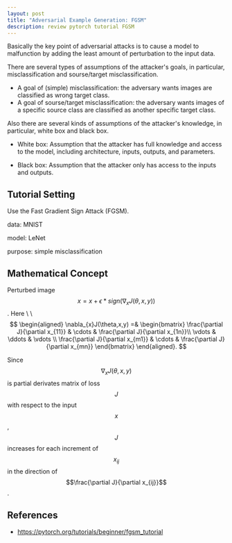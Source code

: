 ```yaml
---
layout: post
title: "Adversarial Example Generation: FGSM"
description: review pytorch tutorial FGSM
---
```


Basically the key point of adversarial attacks is to cause a model to malfunction by adding the least amount of perturbation to the input data.

There are several types of assumptions of the attacker's goals, in particular, misclassification and sourse/target misclassification.

- A goal of (simple) misclassification: the adversary wants images are classified as wrong target class.
- A goal of sourse/target misclassification: the adversary wants images of a specific source class are classified as another specific target class.

Also there are several kinds of assumptions of the attacker's knowledge, in particular, white box and black box.

- White box: Assumption that the attacker has full knowledge and access to the model, including architecture, inputs, outputs, and parameters.

- Black box: Assumption that the attacker only has access to the inputs and outputs.


## Tutorial Setting

Use the Fast Gradient Sign Attack (FGSM).

data: MNIST

model: LeNet

purpose: simple misclassification


## Mathematical Concept

Perturbed image $$ x = x + \epsilon \ast sign\left(\nabla_{x}J(\theta,x,y)\right) $$. Here \\
\\
$$
\begin{aligned}
 \nabla_{x}J(\theta,x,y) =& \begin{bmatrix}
			\frac{\partial J}{\partial x_{11}} & \cdots & \frac{\partial J}{\partial x_{1n}}\\
		 	\vdots		 	      & \ddots & \vdots			\\
		  	\frac{\partial J}{\partial x_{m1}} & \cdots & \frac{\partial J}{\partial x_{mn}}
			\end{bmatrix}
\end{aligned}.
$$


Since $$\nabla_{x}J(\theta,x,y)$$ is partial derivates matrix of loss $$J$$ with respect to the input $$x$$, $$J$$ increases for each increment of $$ x_{ij} $$ in the direction of $$\frac{\partial J}{\partial x_{ij}}$$.


## References

- https://pytorch.org/tutorials/beginner/fgsm_tutorial